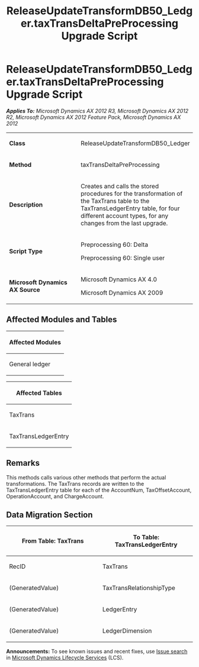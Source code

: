 ﻿---
title: ReleaseUpdateTransformDB50_Ledger.taxTransDeltaPreProcessing Upgrade Script
TOCTitle: ReleaseUpdateTransformDB50_Ledger.taxTransDeltaPreProcessing Upgrade Script
ms:assetid: f89a83f2-a105-0f5b-21ef-4bd3e0cf44ec
ms:mtpsurl: https://msdn.microsoft.com/en-us/library/JJ720036(v=AX.60)
ms:contentKeyID: 49712343
ms.date: 05/18/2015
mtps_version: v=AX.60
---

# ReleaseUpdateTransformDB50\_Ledger.taxTransDeltaPreProcessing Upgrade Script 


_**Applies To:** Microsoft Dynamics AX 2012 R3, Microsoft Dynamics AX 2012 R2, Microsoft Dynamics AX 2012 Feature Pack, Microsoft Dynamics AX 2012_

<table>
<colgroup>
<col style="width: 50%" />
<col style="width: 50%" />
</colgroup>
<tbody>
<tr class="odd">
<td><p><strong>Class</strong></p></td>
<td><p>ReleaseUpdateTransformDB50_Ledger</p></td>
</tr>
<tr class="even">
<td><p><strong>Method</strong></p></td>
<td><p>taxTransDeltaPreProcessing</p></td>
</tr>
<tr class="odd">
<td><p><strong>Description</strong></p></td>
<td><p>Creates and calls the stored procedures for the transformation of the TaxTrans table to the TaxTransLedgerEntry table, for four different account types, for any changes from the last upgrade.</p></td>
</tr>
<tr class="even">
<td><p><strong>Script Type</strong></p></td>
<td><p>Preprocessing 60: Delta</p>
<p>Preprocessing 60: Single user</p></td>
</tr>
<tr class="odd">
<td><p><strong>Microsoft Dynamics AX Source</strong></p></td>
<td><p>Microsoft Dynamics AX 4.0</p>
<p>Microsoft Dynamics AX 2009</p></td>
</tr>
</tbody>
</table>


## Affected Modules and Tables

<table>
<colgroup>
<col style="width: 100%" />
</colgroup>
<thead>
<tr class="header">
<th><p>Affected Modules</p></th>
</tr>
</thead>
<tbody>
<tr class="odd">
<td><p>General ledger</p></td>
</tr>
</tbody>
</table>


<table>
<colgroup>
<col style="width: 100%" />
</colgroup>
<thead>
<tr class="header">
<th><p>Affected Tables</p></th>
</tr>
</thead>
<tbody>
<tr class="odd">
<td><p>TaxTrans</p></td>
</tr>
<tr class="even">
<td><p>TaxTransLedgerEntry</p></td>
</tr>
</tbody>
</table>


## Remarks

This methods calls various other methods that perform the actual transformations. The TaxTrans records are written to the TaxTransLedgerEntry table for each of the AccountNum, TaxOffsetAccount, OperationAccount, and ChargeAccount.

## Data Migration Section

<table>
<colgroup>
<col style="width: 50%" />
<col style="width: 50%" />
</colgroup>
<thead>
<tr class="header">
<th><p>From Table: TaxTrans</p></th>
<th><p>To Table: TaxTransLedgerEntry</p></th>
</tr>
</thead>
<tbody>
<tr class="odd">
<td><p>RecID</p></td>
<td><p>TaxTrans</p></td>
</tr>
<tr class="even">
<td><p>(GeneratedValue)</p></td>
<td><p>TaxTransRelationshipType</p></td>
</tr>
<tr class="odd">
<td><p>(GeneratedValue)</p></td>
<td><p>LedgerEntry</p></td>
</tr>
<tr class="even">
<td><p>(GeneratedValue)</p></td>
<td><p>LedgerDimension</p></td>
</tr>
</tbody>
</table>

  
**Announcements:** To see known issues and recent fixes, use [Issue search](http://go.microsoft.com/fwlink/?linkid=389258) in [Microsoft Dynamics Lifecycle Services](http://go.microsoft.com/fwlink/?linkid=306505) (LCS).


